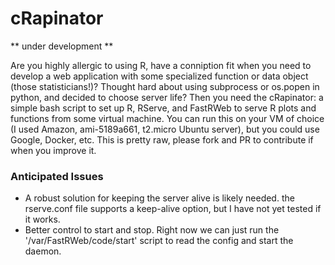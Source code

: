 # cRapinator

** under development **

Are you highly allergic to using R, have a conniption fit when you need to develop a web application with some specialized function or data object (those statisticians!)? Thought hard about using subprocess or os.popen in python, and decided to choose server life? Then you need the cRapinator: a simple bash script to set up R, RServe, and FastRWeb to serve R plots and functions from some virtual machine. You can run this on your VM of choice (I used Amazon, ami-5189a661, t2.micro Ubuntu server), but you could use Google, Docker, etc. This is pretty raw, please fork and PR to contribute if when you improve it.

### Anticipated Issues

- A robust solution for keeping the server alive is likely needed. the rserve.conf file supports a keep-alive option, but I have not yet tested if it works.
- Better control to start and stop. Right now we can just run the '/var/FastRWeb/code/start' script to read the config and start the daemon.
